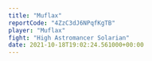 ```yaml
---
title: "Muflax"
reportCode: "4ZzC3dJ6NPqfKgTB"
player: "Muflax"
fight: "High Astromancer Solarian"
date: 2021-10-18T19:02:24.561000+00:00
---
```

